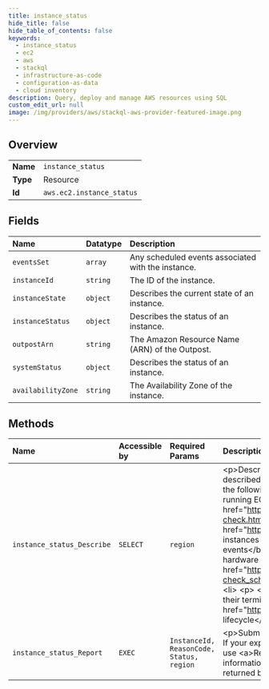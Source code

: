 ```yaml
---
title: instance_status
hide_title: false
hide_table_of_contents: false
keywords:
  - instance_status
  - ec2
  - aws    
  - stackql
  - infrastructure-as-code
  - configuration-as-data
  - cloud inventory
description: Query, deploy and manage AWS resources using SQL
custom_edit_url: null
image: /img/providers/aws/stackql-aws-provider-featured-image.png
---
```

  
    

## Overview
<table><tbody>
<tr><td><b>Name</b></td><td><code>instance_status</code></td></tr>
<tr><td><b>Type</b></td><td>Resource</td></tr>
<tr><td><b>Id</b></td><td><code>aws.ec2.instance_status</code></td></tr>
</tbody></table>

## Fields
| Name | Datatype | Description |
|:-----|:---------|:------------|
| `eventsSet` | `array` | Any scheduled events associated with the instance. |
| `instanceId` | `string` | The ID of the instance. |
| `instanceState` | `object` | Describes the current state of an instance. |
| `instanceStatus` | `object` | Describes the status of an instance. |
| `outpostArn` | `string` | The Amazon Resource Name (ARN) of the Outpost. |
| `systemStatus` | `object` | Describes the status of an instance. |
| `availabilityZone` | `string` | The Availability Zone of the instance. |
## Methods
| Name | Accessible by | Required Params | Description |
|:-----|:--------------|:----------------|:------------|
| `instance_status_Describe` | `SELECT` | `region` | &lt;p&gt;Describes the status of the specified instances or all of your instances. By default, only running instances are described, unless you specifically indicate to return the status of all instances.&lt;/p&gt; &lt;p&gt;Instance status includes the following components:&lt;/p&gt; &lt;ul&gt; &lt;li&gt; &lt;p&gt; &lt;b&gt;Status checks&lt;/b&gt; - Amazon EC2 performs status checks on running EC2 instances to identify hardware and software issues. For more information, see &lt;a href="https://docs.aws.amazon.com/AWSEC2/latest/UserGuide/monitoring-system-instance-status-check.html"&gt;Status checks for your instances&lt;/a&gt; and &lt;a href="https://docs.aws.amazon.com/AWSEC2/latest/UserGuide/TroubleshootingInstances.html"&gt;Troubleshoot instances with failed status checks&lt;/a&gt; in the &lt;i&gt;Amazon EC2 User Guide&lt;/i&gt;.&lt;/p&gt; &lt;/li&gt; &lt;li&gt; &lt;p&gt; &lt;b&gt;Scheduled events&lt;/b&gt; - Amazon EC2 can schedule events (such as reboot, stop, or terminate) for your instances related to hardware issues, software updates, or system maintenance. For more information, see &lt;a href="https://docs.aws.amazon.com/AWSEC2/latest/UserGuide/monitoring-instances-status-check_sched.html"&gt;Scheduled events for your instances&lt;/a&gt; in the &lt;i&gt;Amazon EC2 User Guide&lt;/i&gt;.&lt;/p&gt; &lt;/li&gt; &lt;li&gt; &lt;p&gt; &lt;b&gt;Instance state&lt;/b&gt; - You can manage your instances from the moment you launch them through their termination. For more information, see &lt;a href="https://docs.aws.amazon.com/AWSEC2/latest/UserGuide/ec2-instance-lifecycle.html"&gt;Instance lifecycle&lt;/a&gt; in the &lt;i&gt;Amazon EC2 User Guide&lt;/i&gt;.&lt;/p&gt; &lt;/li&gt; &lt;/ul&gt; |
| `instance_status_Report` | `EXEC` | `InstanceId, ReasonCode, Status, region` | &lt;p&gt;Submits feedback about the status of an instance. The instance must be in the &lt;code&gt;running&lt;/code&gt; state. If your experience with the instance differs from the instance status returned by &lt;a&gt;DescribeInstanceStatus&lt;/a&gt;, use &lt;a&gt;ReportInstanceStatus&lt;/a&gt; to report your experience with the instance. Amazon EC2 collects this information to improve the accuracy of status checks.&lt;/p&gt; &lt;p&gt;Use of this action does not change the value returned by &lt;a&gt;DescribeInstanceStatus&lt;/a&gt;.&lt;/p&gt; |
